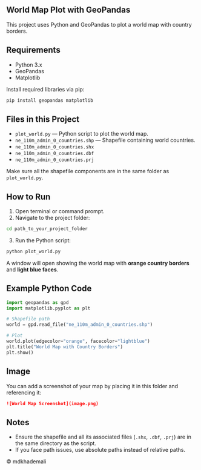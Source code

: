 ## World Map Plot with GeoPandas

This project uses Python and GeoPandas to plot a world map with country borders.

## Requirements

- Python 3.x
- GeoPandas
- Matplotlib

Install required libraries via pip:

```bash
pip install geopandas matplotlib
```

## Files in this Project

- `plot_world.py` — Python script to plot the world map.
- `ne_110m_admin_0_countries.shp` — Shapefile containing world countries.
- `ne_110m_admin_0_countries.shx`
- `ne_110m_admin_0_countries.dbf`
- `ne_110m_admin_0_countries.prj`

Make sure all the shapefile components are in the same folder as `plot_world.py`.

## How to Run

1. Open terminal or command prompt.
2. Navigate to the project folder:

```bash
cd path_to_your_project_folder
```

3. Run the Python script:

```bash
python plot_world.py
```

A window will open showing the world map with **orange country borders** and **light blue faces**.

## Example Python Code

```python
import geopandas as gpd
import matplotlib.pyplot as plt

# Shapefile path
world = gpd.read_file("ne_110m_admin_0_countries.shp")

# Plot
world.plot(edgecolor="orange", facecolor="lightblue")
plt.title("World Map with Country Borders")
plt.show()
```

## Image

You can add a screenshot of your map by placing it in this folder and referencing it:

```markdown
![World Map Screenshot](image.png)
```

## Notes

- Ensure the shapefile and all its associated files (`.shx`, `.dbf`, `.prj`) are in the same directory as the script.
- If you face path issues, use absolute paths instead of relative paths.

© mdkhademali
